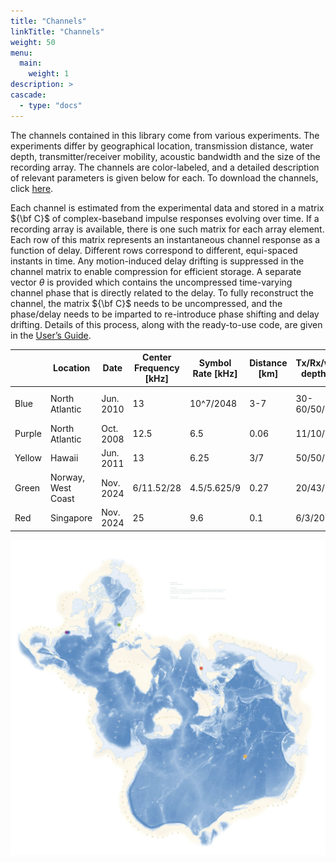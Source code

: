 ```yaml
---
title: "Channels"
linkTitle: "Channels"
weight: 50
menu:
  main:
    weight: 1
description: >
cascade:
  - type: "docs"
---
```


The channels contained in this library come from various experiments. The experiments differ by geographical location, transmission distance, water depth, transmitter/receiver mobility, acoustic bandwidth and the size of the recording array. The channels are color-labeled, and a detailed description of relevant parameters is given below for each. To download the channels, click [here](https://www.dropbox.com/scl/fo/3gyt4cgw47jfx716v0epd/AIqYaL5S2RxGylREu3sn-vY?rlkey=w2mvoklkm42zrrf6k6lwlzcxu&st=u3u6b5r9&dl=0).

Each channel is estimated from the experimental data and stored in a matrix ${\bf C}$ of complex-baseband impulse responses evolving over time. If a recording array is available, there is one such matrix for each array element. Each row of this matrix represents an instantaneous channel response as a function of delay. Different rows correspond to different, equi-spaced instants in time. Any motion-induced delay drifting is suppressed in the channel matrix to enable compression for efficient storage. A separate vector $\theta$ is provided which contains the uncompressed time-varying channel phase that is directly related to the delay. To fully reconstruct the channel, the matrix ${\bf C}$ needs to be uncompressed, and the phase/delay needs to be imparted to re-introduce phase shifting and delay drifting. Details of this process, along with the ready-to-use code, are given in the [User’s Guide](/docs).


|        | Location           | Date      | Center Frequency [kHz] | Symbol Rate [kHz] | Distance [km] | Tx/Rx/water depth [m] | Mobility             | Array Configuration     | Number of Elements | Element Spacing [cm] |
|--------|--------------------|-----------|------------------------|-------------------|---------------|-----------------------|----------------------|-------------------------|--------------------|----------------------|
| Blue   | North Atlantic     | Jun. 2010 | 13                     | 10^7/2048         | 3-7           | 30-60/50/100          | Mobile, up to 1.5m/s | Vertical                | 12                 | 12                   |
| Purple | North Atlantic     | Oct. 2008 | 12.5                   | 6.5               | 0.06          | 11/10/15              | Moored               | Cross/Vertical/Vertical | 32/16/12           | 5/5/12               |
| Yellow | Hawaii             | Jun. 2011 | 13                     | 6.25              | 3/7           | 50/50/100             | Moored               | Vertical/Vertical       | 24/24              | 5/20                 |
| Green  | Norway, West Coast | Nov. 2024 | 6/11.52/28             | 4.5/5.625/9       | 0.27          | 20/43/60              | Moored               | N/A                     | N/A                | N/A                  |
| Red    | Singapore          | Nov. 2024 | 25                     | 9.6               | 0.1           | 6/3/20                | Drifting             | Vertical                | 3                  | 80                   |


![](SpilhausBathymetry.jpg)
